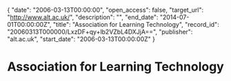 {
  "date": "2006-03-13T00:00:00", 
  "open_access": false, 
  "target_url": "http://www.alt.ac.uk/", 
  "description": "", 
  "end_date": "2014-07-01T00:00:00Z", 
  "title": "Association for Learning Technology", 
  "record_id": "20060313T000000/LxzDF+qy+lb2VZbL4DXJjA==", 
  "publisher": "alt.ac.uk", 
  "start_date": "2006-03-13T00:00:00Z"
}

# Association for Learning Technology

